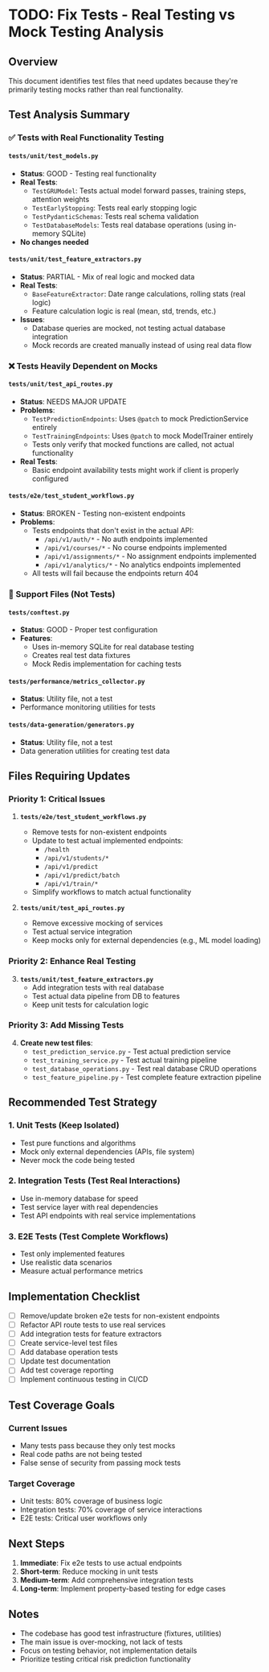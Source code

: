 # TODO: Fix Tests - Real Testing vs Mock Testing Analysis

## Overview

This document identifies test files that need updates because they're primarily testing mocks rather than real functionality.

## Test Analysis Summary

### ✅ Tests with Real Functionality Testing

#### `tests/unit/test_models.py`

- **Status**: GOOD - Testing real functionality
- **Real Tests**:
  - `TestGRUModel`: Tests actual model forward passes, training steps, attention weights
  - `TestEarlyStopping`: Tests real early stopping logic
  - `TestPydanticSchemas`: Tests real schema validation
  - `TestDatabaseModels`: Tests real database operations (using in-memory SQLite)
- **No changes needed**

#### `tests/unit/test_feature_extractors.py`

- **Status**: PARTIAL - Mix of real logic and mocked data
- **Real Tests**:
  - `BaseFeatureExtractor`: Date range calculations, rolling stats (real logic)
  - Feature calculation logic is real (mean, std, trends, etc.)
- **Issues**:
  - Database queries are mocked, not testing actual database integration
  - Mock records are created manually instead of using real data flow

### ❌ Tests Heavily Dependent on Mocks

#### `tests/unit/test_api_routes.py`

- **Status**: NEEDS MAJOR UPDATE
- **Problems**:
  - `TestPredictionEndpoints`: Uses `@patch` to mock PredictionService entirely
  - `TestTrainingEndpoints`: Uses `@patch` to mock ModelTrainer entirely
  - Tests only verify that mocked functions are called, not actual functionality
- **Real Tests**:
  - Basic endpoint availability tests might work if client is properly configured

#### `tests/e2e/test_student_workflows.py`

- **Status**: BROKEN - Testing non-existent endpoints
- **Problems**:
  - Tests endpoints that don't exist in the actual API:
    - `/api/v1/auth/*` - No auth endpoints implemented
    - `/api/v1/courses/*` - No course endpoints implemented
    - `/api/v1/assignments/*` - No assignment endpoints implemented
    - `/api/v1/analytics/*` - No analytics endpoints implemented
  - All tests will fail because the endpoints return 404

### 📁 Support Files (Not Tests)

#### `tests/conftest.py`

- **Status**: GOOD - Proper test configuration
- **Features**:
  - Uses in-memory SQLite for real database testing
  - Creates real test data fixtures
  - Mock Redis implementation for caching tests

#### `tests/performance/metrics_collector.py`

- **Status**: Utility file, not a test
- Performance monitoring utilities for tests

#### `tests/data-generation/generators.py`

- **Status**: Utility file, not a test
- Data generation utilities for creating test data

## Files Requiring Updates

### Priority 1: Critical Issues

1. **`tests/e2e/test_student_workflows.py`**
   - Remove tests for non-existent endpoints
   - Update to test actual implemented endpoints:
     - `/health`
     - `/api/v1/students/*`
     - `/api/v1/predict`
     - `/api/v1/predict/batch`
     - `/api/v1/train/*`
   - Simplify workflows to match actual functionality

2. **`tests/unit/test_api_routes.py`**
   - Remove excessive mocking of services
   - Test actual service integration
   - Keep mocks only for external dependencies (e.g., ML model loading)

### Priority 2: Enhance Real Testing

3. **`tests/unit/test_feature_extractors.py`**
   - Add integration tests with real database
   - Test actual data pipeline from DB to features
   - Keep unit tests for calculation logic

### Priority 3: Add Missing Tests

4. **Create new test files**:
   - `test_prediction_service.py` - Test actual prediction service
   - `test_training_service.py` - Test actual training pipeline
   - `test_database_operations.py` - Test real database CRUD operations
   - `test_feature_pipeline.py` - Test complete feature extraction pipeline

## Recommended Test Strategy

### 1. Unit Tests (Keep Isolated)

- Test pure functions and algorithms
- Mock only external dependencies (APIs, file system)
- Never mock the code being tested

### 2. Integration Tests (Test Real Interactions)

- Use in-memory database for speed
- Test service layer with real dependencies
- Test API endpoints with real service implementations

### 3. E2E Tests (Test Complete Workflows)

- Test only implemented features
- Use realistic data scenarios
- Measure actual performance metrics

## Implementation Checklist

- [ ] Remove/update broken e2e tests for non-existent endpoints
- [ ] Refactor API route tests to use real services
- [ ] Add integration tests for feature extractors
- [ ] Create service-level test files
- [ ] Add database operation tests
- [ ] Update test documentation
- [ ] Add test coverage reporting
- [ ] Implement continuous testing in CI/CD

## Test Coverage Goals

### Current Issues

- Many tests pass because they only test mocks
- Real code paths are not being tested
- False sense of security from passing mock tests

### Target Coverage

- Unit tests: 80% coverage of business logic
- Integration tests: 70% coverage of service interactions
- E2E tests: Critical user workflows only

## Next Steps

1. **Immediate**: Fix e2e tests to use actual endpoints
2. **Short-term**: Reduce mocking in unit tests
3. **Medium-term**: Add comprehensive integration tests
4. **Long-term**: Implement property-based testing for edge cases

## Notes

- The codebase has good test infrastructure (fixtures, utilities)
- The main issue is over-mocking, not lack of tests
- Focus on testing behavior, not implementation details
- Prioritize testing critical risk prediction functionality
